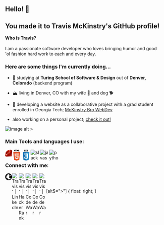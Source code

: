 ## Hello! 👋

## You made it to Travis McKinstry's GitHub profile!

**Who is Travis?**
<br><br>
I am a passionate software developer who loves bringing humor and good 'ol fashion hard work to each and every day.

### Here are some things I'm currently doing...

- 📖 studying at **Turing School of Software & Design** out of **Denver, Colorado** (backend program)

- 🏔 living in Denver, CO with my wife 👧 and dog 🐕

- 🧠 developing a website as a collaborative project with a grad student enrolled in Georgia Tech; [McKinstry Bro WebDev](https://travisgm92.github.io/MckinstryBrosWebDev/)

- also working on a personal project; [check it out!](https://github.com/TravisGM92/friend_book)

![image alt >](https://github.com/travisgm92/github-stats/blob/master/generated/languages.svg)


### Main Tools and languages I use: 

<img align="left" alt="ruby photo" width="22px" src="https://raw.githubusercontent.com/github/explore/80688e429a7d4ef2fca1e82350fe8e3517d3494d/topics/ruby/ruby.png" /><img align="left" alt="html photo" height="35px" width="30px" src="https://raw.githubusercontent.com/github/explore/80688e429a7d4ef2fca1e82350fe8e3517d3494d/topics/html/html.png" /><img align="left" alt="css photo" height="35px" width="30px" src="https://raw.githubusercontent.com/github/explore/80688e429a7d4ef2fca1e82350fe8e3517d3494d/topics/css/css.png" /><img align="left" height="35px" width="30px" alt="slack" src="https://cdn.jsdelivr.net/npm/simple-icons@v3/icons/slack.svg" /><img align="left" height="35px" width="30px" alt="javascript" src="https://cdn.jsdelivr.net/npm/simple-icons@3.12.2/icons/javascript.svg" /><img align="left" height="35px" width="30px" alt="python" src="https://cdn.jsdelivr.net/npm/simple-icons@3.13.0/icons/python.svg" />

<br />


<!--

- 🌱 I’m currently learning ...
- 👯 I’m looking to collaborate on ...
- 🤔 I’m looking for help with ...
- 💬 Ask me about ...
- 😄 Pronouns: ...
- ⚡ Fun fact: ...
-->


### Connect with me:

[<img align="left" alt="mckinstrybros website" width="22px" src="https://raw.githubusercontent.com/iconic/open-iconic/master/svg/globe.svg" />][website]
[<img align="left" alt="Travis' | LinkedIn" width="22px" src="https://cdn.jsdelivr.net/npm/simple-icons@v3/icons/linkedin.svg" />][linkedin]
[<img align="left" alt="Travis' | HackerRank" width="22px" src="https://cdn.jsdelivr.net/npm/simple-icons@v3/icons/hackerrank.svg" />][hackerrank]
[<img align="left" alt="Travis' | CodeWar" width="22px" src="https://cdn.jsdelivr.net/npm/simple-icons@v3/icons/codewars.svg" />][codewars]
[<img align="left" alt="Travis' | CodeWar" width="22px" src="https://cdn.jsdelivr.net/npm/simple-icons@3.12.2/icons/codepen.svg" />][codepen]
[<img align="left" alt="Travis' | CodeWar" width="22px" src="https://cdn.jsdelivr.net/npm/simple-icons@3.12.2/icons/stackoverflow.svg" />][stack]

<br />

<br />

[alt$=">"] {
  float: right;
}

[website]: https://github.com/TravisGM92/MckinstryBrosWebDev
[linkedin]: https://www.linkedin.com/in/travis-mckinstry/
[hackerrank]: https://www.hackerrank.com/Mckinstrytg
[codewars]: https://www.codewars.com/users/TravisGM
[codepen]: https://codepen.io/travis-mckinstry
[stack]: https://stackexchange.com/users/19187226/travis-mckinstry
